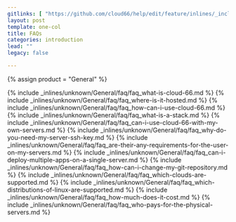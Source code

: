 ```yaml
---
gitlinks: [ "https://github.com/cloud66/help/edit/feature/inlines/_includes/_inlines/unknown/General/faq/faq_what-is-cloud-66.html", "https://github.com/cloud66/help/edit/feature/inlines/_includes/_inlines/unknown/General/faq/faq_where-is-it-hosted.html", "https://github.com/cloud66/help/edit/feature/inlines/_includes/_inlines/unknown/General/faq/faq_how-can-i-use-cloud-66.html", "https://github.com/cloud66/help/edit/feature/inlines/_includes/_inlines/unknown/General/faq/faq_what-is-a-stack.html", "https://github.com/cloud66/help/edit/feature/inlines/_includes/_inlines/unknown/General/faq/faq_can-i-use-cloud-66-with-my-own-servers.html", "https://github.com/cloud66/help/edit/feature/inlines/_includes/_inlines/unknown/General/faq/faq_why-do-you-need-my-server-ssh-key.html", "https://github.com/cloud66/help/edit/feature/inlines/_includes/_inlines/unknown/General/faq/faq_are-their-any-requirements-for-the-user-on-my-servers.html", "https://github.com/cloud66/help/edit/feature/inlines/_includes/_inlines/unknown/General/faq/faq_can-i-deploy-multiple-apps-on-a-single-server.html", "https://github.com/cloud66/help/edit/feature/inlines/_includes/_inlines/unknown/General/faq/faq_how-can-i-change-my-git-repository.html", "https://github.com/cloud66/help/edit/feature/inlines/_includes/_inlines/unknown/General/faq/faq_which-clouds-are-supported.html", "https://github.com/cloud66/help/edit/feature/inlines/_includes/_inlines/unknown/General/faq/faq_which-distributions-of-linux-are-supported.html", "https://github.com/cloud66/help/edit/feature/inlines/_includes/_inlines/unknown/General/faq/faq_how-much-does-it-cost.html", "https://github.com/cloud66/help/edit/feature/inlines/_includes/_inlines/unknown/General/faq/faq_who-pays-for-the-physical-servers.html" ]
layout: post
template: one-col
title: FAQs
categories: introduction
lead: ""
legacy: false

---
```

{% assign product = "General" %}


{% include _inlines/unknown/General/faq/faq_what-is-cloud-66.md %}
{% include _inlines/unknown/General/faq/faq_where-is-it-hosted.md %}
{% include _inlines/unknown/General/faq/faq_how-can-i-use-cloud-66.md %}
{% include _inlines/unknown/General/faq/faq_what-is-a-stack.md %}
{% include _inlines/unknown/General/faq/faq_can-i-use-cloud-66-with-my-own-servers.md %}
{% include _inlines/unknown/General/faq/faq_why-do-you-need-my-server-ssh-key.md %}
{% include _inlines/unknown/General/faq/faq_are-their-any-requirements-for-the-user-on-my-servers.md %}
{% include _inlines/unknown/General/faq/faq_can-i-deploy-multiple-apps-on-a-single-server.md %}
{% include _inlines/unknown/General/faq/faq_how-can-i-change-my-git-repository.md %}
{% include _inlines/unknown/General/faq/faq_which-clouds-are-supported.md %}
{% include _inlines/unknown/General/faq/faq_which-distributions-of-linux-are-supported.md %}
{% include _inlines/unknown/General/faq/faq_how-much-does-it-cost.md %}
{% include _inlines/unknown/General/faq/faq_who-pays-for-the-physical-servers.md %}
